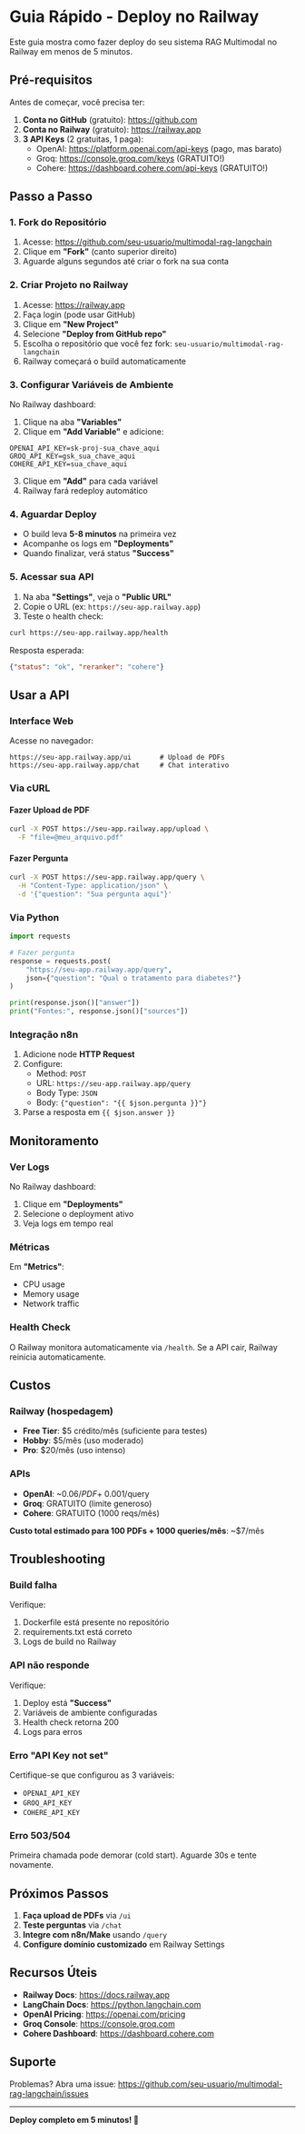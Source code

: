# Guia Rápido - Deploy no Railway

Este guia mostra como fazer deploy do seu sistema RAG Multimodal no Railway em menos de 5 minutos.

## Pré-requisitos

Antes de começar, você precisa ter:

1. **Conta no GitHub** (gratuito): https://github.com
2. **Conta no Railway** (gratuito): https://railway.app
3. **3 API Keys** (2 gratuitas, 1 paga):
   - OpenAI: https://platform.openai.com/api-keys (pago, mas barato)
   - Groq: https://console.groq.com/keys (GRATUITO!)
   - Cohere: https://dashboard.cohere.com/api-keys (GRATUITO!)

## Passo a Passo

### 1. Fork do Repositório

1. Acesse: https://github.com/seu-usuario/multimodal-rag-langchain
2. Clique em **"Fork"** (canto superior direito)
3. Aguarde alguns segundos até criar o fork na sua conta

### 2. Criar Projeto no Railway

1. Acesse: https://railway.app
2. Faça login (pode usar GitHub)
3. Clique em **"New Project"**
4. Selecione **"Deploy from GitHub repo"**
5. Escolha o repositório que você fez fork: `seu-usuario/multimodal-rag-langchain`
6. Railway começará o build automaticamente

### 3. Configurar Variáveis de Ambiente

No Railway dashboard:

1. Clique na aba **"Variables"**
2. Clique em **"Add Variable"** e adicione:

```
OPENAI_API_KEY=sk-proj-sua_chave_aqui
GROQ_API_KEY=gsk_sua_chave_aqui
COHERE_API_KEY=sua_chave_aqui
```

3. Clique em **"Add"** para cada variável
4. Railway fará redeploy automático

### 4. Aguardar Deploy

- O build leva **5-8 minutos** na primeira vez
- Acompanhe os logs em **"Deployments"**
- Quando finalizar, verá status **"Success"**

### 5. Acessar sua API

1. Na aba **"Settings"**, veja o **"Public URL"**
2. Copie o URL (ex: `https://seu-app.railway.app`)
3. Teste o health check:

```bash
curl https://seu-app.railway.app/health
```

Resposta esperada:
```json
{"status": "ok", "reranker": "cohere"}
```

## Usar a API

### Interface Web

Acesse no navegador:

```
https://seu-app.railway.app/ui       # Upload de PDFs
https://seu-app.railway.app/chat     # Chat interativo
```

### Via cURL

#### Fazer Upload de PDF

```bash
curl -X POST https://seu-app.railway.app/upload \
  -F "file=@meu_arquivo.pdf"
```

#### Fazer Pergunta

```bash
curl -X POST https://seu-app.railway.app/query \
  -H "Content-Type: application/json" \
  -d '{"question": "Sua pergunta aqui"}'
```

### Via Python

```python
import requests

# Fazer pergunta
response = requests.post(
    "https://seu-app.railway.app/query",
    json={"question": "Qual o tratamento para diabetes?"}
)

print(response.json()["answer"])
print("Fontes:", response.json()["sources"])
```

### Integração n8n

1. Adicione node **HTTP Request**
2. Configure:
   - Method: `POST`
   - URL: `https://seu-app.railway.app/query`
   - Body Type: `JSON`
   - Body: `{"question": "{{ $json.pergunta }}"}`
3. Parse a resposta em `{{ $json.answer }}`

## Monitoramento

### Ver Logs

No Railway dashboard:
1. Clique em **"Deployments"**
2. Selecione o deployment ativo
3. Veja logs em tempo real

### Métricas

Em **"Metrics"**:
- CPU usage
- Memory usage
- Network traffic

### Health Check

O Railway monitora automaticamente via `/health`. Se a API cair, Railway reinicia automaticamente.

## Custos

### Railway (hospedagem)

- **Free Tier**: $5 crédito/mês (suficiente para testes)
- **Hobby**: $5/mês (uso moderado)
- **Pro**: $20/mês (uso intenso)

### APIs

- **OpenAI**: ~$0.06/PDF + ~$0.001/query
- **Groq**: GRATUITO (limite generoso)
- **Cohere**: GRATUITO (1000 reqs/mês)

**Custo total estimado para 100 PDFs + 1000 queries/mês**: ~$7/mês

## Troubleshooting

### Build falha

Verifique:
1. Dockerfile está presente no repositório
2. requirements.txt está correto
3. Logs de build no Railway

### API não responde

Verifique:
1. Deploy está **"Success"**
2. Variáveis de ambiente configuradas
3. Health check retorna 200
4. Logs para erros

### Erro "API Key not set"

Certifique-se que configurou as 3 variáveis:
- `OPENAI_API_KEY`
- `GROQ_API_KEY`
- `COHERE_API_KEY`

### Erro 503/504

Primeira chamada pode demorar (cold start). Aguarde 30s e tente novamente.

## Próximos Passos

1. **Faça upload de PDFs** via `/ui`
2. **Teste perguntas** via `/chat`
3. **Integre com n8n/Make** usando `/query`
4. **Configure domínio customizado** em Railway Settings

## Recursos Úteis

- **Railway Docs**: https://docs.railway.app
- **LangChain Docs**: https://python.langchain.com
- **OpenAI Pricing**: https://openai.com/pricing
- **Groq Console**: https://console.groq.com
- **Cohere Dashboard**: https://dashboard.cohere.com

## Suporte

Problemas? Abra uma issue:
https://github.com/seu-usuario/multimodal-rag-langchain/issues

---

**Deploy completo em 5 minutos! 🚀**
